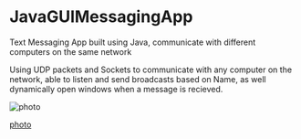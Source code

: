 # JavaGUIMessagingApp
Text Messaging App built using Java, communicate with different computers on the same network

Using UDP packets and Sockets to communicate with any computer on the network, able to listen and send broadcasts based on Name, as well dynamically open windows when a message is recieved.


![photo](https://github.com/sabrisonmez54/JavaGUIMessagingApp/blob/master/screenShot1.png)

[photo](https://github.com/sabrisonmez54/JavaGUIMessagingApp/blob/master/screenShot2.png)


